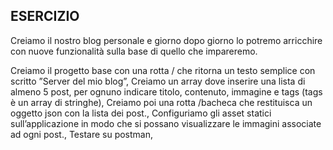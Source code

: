 ## ESERCIZIO

Creiamo il nostro blog personale e giorno dopo giorno lo potremo arricchire con nuove funzionalità sulla base di quello che impareremo. 

Creiamo il progetto base con una rotta / che ritorna un testo semplice con scritto ”Server del mio blog”,
Creiamo un array dove inserire una lista di almeno 5 post, per ognuno indicare titolo, contenuto, immagine e tags (tags è un array di stringhe),
Creiamo poi una rotta /bacheca che restituisca un oggetto json con la lista dei post.,
Configuriamo gli asset statici sull’applicazione in modo che si possano visualizzare le immagini associate ad ogni post.,
Testare su postman,
